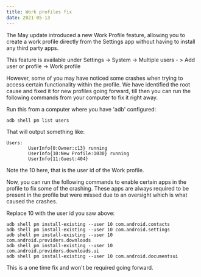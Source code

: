 ```yaml
---
title: Work profiles fix
date: 2021-05-13
---
```


The May update introduced a new Work Profile feature, allowing you to create a work profile directly from the Settings app without having to install any third party apps.

This feature is available under Settings -> System -> Multiple users - > Add user or profile -> Work profile

However, some of you may have noticed some crashes when trying to access certain functionality within the profile. We have identified the root cause and fixed it for new profiles going forward, till then you can run the following commands from your computer to fix it right away.

Run this from a computer where you have 'adb' configured:

`adb shell pm list users`

That will output something like:

```
Users:
        UserInfo{0:Owner:c13} running
        UserInfo{10:New Profile:1030} running
        UserInfo{11:Guest:404}
```

Note the 10 here, that is the user id of the Work profile.

Now, you can run the following commands to enable certain apps in the profile to fix some of the crashing. These apps are always required to be present in the profile but were missed due to an oversight which is what caused the crashes.

Replace 10 with the user id you saw above:

```
adb shell pm install-existing --user 10 com.android.contacts
adb shell pm install-existing --user 10 com.android.settings
adb shell pm install-existing --user 10 com.android.providers.downloads
adb shell pm install-existing --user 10 com.android.providers.downloads.ui
adb shell pm install-existing --user 10 com.android.documentsui
```

This is a one time fix and won't be required going forward.